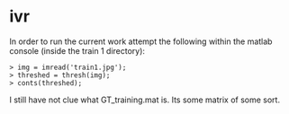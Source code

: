 # ivr
In order to run the current work attempt the following
within the matlab console (inside the train 1 directory):

    > img = imread('train1.jpg');
    > threshed = thresh(img);
    > conts(threshed);

I still have not clue what GT_training.mat is. Its some
matrix of some sort.